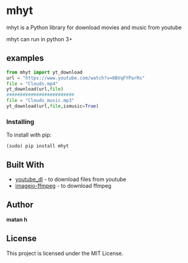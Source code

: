 # mhyt


mhyt is a Python library for
download movies and music from youtube

mhyt can run in python 3+

## examples
```python
from mhyt import yt_download
url = "https://www.youtube.com/watch?v=0BVqFYParRs"
file = "Clouds.mp4"
yt_download(url,file)
#########################
file = "Clouds_music.mp3"
yt_download(url,file,ismusic=True)
```
### Installing
To install with pip:
```
(sudo) pip install mhyt
```

## Built With
* [youtube_dl](https://github.com/ytdl-org/youtube-dl) - to download files from youtube
* [imageio-ffmpeg](https://github.com/imageio/imageio-ffmpeg) - to download ffmpeg 
## Author
**matan h**
## License
This project is licensed under the MIT License.

